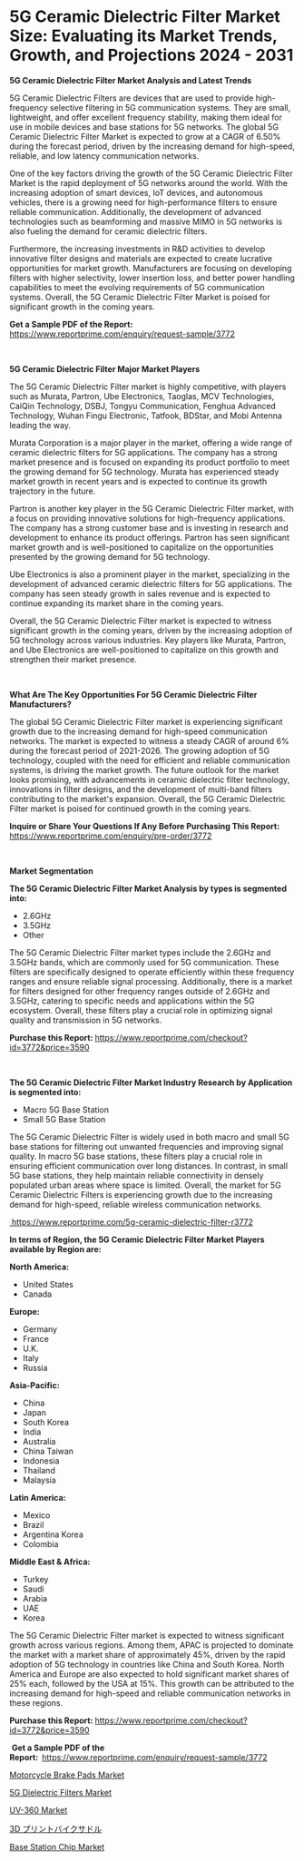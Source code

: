 <p><h1>5G Ceramic Dielectric Filter Market Size: Evaluating its Market Trends, Growth, and Projections 2024 - 2031</h1></p><p><strong>5G Ceramic Dielectric Filter Market Analysis and Latest Trends</strong></p>
<p><p>5G Ceramic Dielectric Filters are devices that are used to provide high-frequency selective filtering in 5G communication systems. They are small, lightweight, and offer excellent frequency stability, making them ideal for use in mobile devices and base stations for 5G networks. The global 5G Ceramic Dielectric Filter Market is expected to grow at a CAGR of 6.50% during the forecast period, driven by the increasing demand for high-speed, reliable, and low latency communication networks.</p><p>One of the key factors driving the growth of the 5G Ceramic Dielectric Filter Market is the rapid deployment of 5G networks around the world. With the increasing adoption of smart devices, IoT devices, and autonomous vehicles, there is a growing need for high-performance filters to ensure reliable communication. Additionally, the development of advanced technologies such as beamforming and massive MIMO in 5G networks is also fueling the demand for ceramic dielectric filters.</p><p>Furthermore, the increasing investments in R&D activities to develop innovative filter designs and materials are expected to create lucrative opportunities for market growth. Manufacturers are focusing on developing filters with higher selectivity, lower insertion loss, and better power handling capabilities to meet the evolving requirements of 5G communication systems. Overall, the 5G Ceramic Dielectric Filter Market is poised for significant growth in the coming years.</p></p>
<p><strong>Get a Sample PDF of the Report:&nbsp;</strong> <a href="https://www.reportprime.com/enquiry/request-sample/3772">https://www.reportprime.com/enquiry/request-sample/3772</a></p>
<p>&nbsp;</p>
<p><strong>5G Ceramic Dielectric Filter Major Market Players</strong></p>
<p><p>The 5G Ceramic Dielectric Filter market is highly competitive, with players such as Murata, Partron, Ube Electronics, Taoglas, MCV Technologies, CaiQin Technology, DSBJ, Tongyu Communication, Fenghua Advanced Technology, Wuhan Fingu Electronic, Tatfook, BDStar, and Mobi Antenna leading the way.</p><p>Murata Corporation is a major player in the market, offering a wide range of ceramic dielectric filters for 5G applications. The company has a strong market presence and is focused on expanding its product portfolio to meet the growing demand for 5G technology. Murata has experienced steady market growth in recent years and is expected to continue its growth trajectory in the future.</p><p>Partron is another key player in the 5G Ceramic Dielectric Filter market, with a focus on providing innovative solutions for high-frequency applications. The company has a strong customer base and is investing in research and development to enhance its product offerings. Partron has seen significant market growth and is well-positioned to capitalize on the opportunities presented by the growing demand for 5G technology.</p><p>Ube Electronics is also a prominent player in the market, specializing in the development of advanced ceramic dielectric filters for 5G applications. The company has seen steady growth in sales revenue and is expected to continue expanding its market share in the coming years.</p><p>Overall, the 5G Ceramic Dielectric Filter market is expected to witness significant growth in the coming years, driven by the increasing adoption of 5G technology across various industries. Key players like Murata, Partron, and Ube Electronics are well-positioned to capitalize on this growth and strengthen their market presence.</p></p>
<p>&nbsp;</p>
<p><strong>What Are The Key Opportunities For 5G Ceramic Dielectric Filter Manufacturers?</strong></p>
<p><p>The global 5G Ceramic Dielectric Filter market is experiencing significant growth due to the increasing demand for high-speed communication networks. The market is expected to witness a steady CAGR of around 6% during the forecast period of 2021-2026. The growing adoption of 5G technology, coupled with the need for efficient and reliable communication systems, is driving the market growth. The future outlook for the market looks promising, with advancements in ceramic dielectric filter technology, innovations in filter designs, and the development of multi-band filters contributing to the market's expansion. Overall, the 5G Ceramic Dielectric Filter market is poised for continued growth in the coming years.</p></p>
<p><strong>Inquire or Share Your Questions If Any Before Purchasing This Report:</strong> <a href="https://www.reportprime.com/enquiry/pre-order/3772">https://www.reportprime.com/enquiry/pre-order/3772</a></p>
<p>&nbsp;</p>
<p><strong>Market Segmentation</strong></p>
<p><strong>The 5G Ceramic Dielectric Filter Market Analysis by types is segmented into:</strong></p>
<p><ul><li>2.6GHz</li><li>3.5GHz</li><li>Other</li></ul></p>
<p><p>The 5G Ceramic Dielectric Filter market types include the 2.6GHz and 3.5GHz bands, which are commonly used for 5G communication. These filters are specifically designed to operate efficiently within these frequency ranges and ensure reliable signal processing. Additionally, there is a market for filters designed for other frequency ranges outside of 2.6GHz and 3.5GHz, catering to specific needs and applications within the 5G ecosystem. Overall, these filters play a crucial role in optimizing signal quality and transmission in 5G networks.</p></p>
<p><strong>Purchase this Report:&nbsp;</strong><a href="https://www.reportprime.com/checkout?id=3772&price=3590">https://www.reportprime.com/checkout?id=3772&price=3590</a></p>
<p>&nbsp;</p>
<p><strong>The 5G Ceramic Dielectric Filter Market Industry Research by Application is segmented into:</strong></p>
<p><ul><li>Macro 5G Base Station</li><li>Small 5G Base Station</li></ul></p>
<p><p>The 5G Ceramic Dielectric Filter is widely used in both macro and small 5G base stations for filtering out unwanted frequencies and improving signal quality. In macro 5G base stations, these filters play a crucial role in ensuring efficient communication over long distances. In contrast, in small 5G base stations, they help maintain reliable connectivity in densely populated urban areas where space is limited. Overall, the market for 5G Ceramic Dielectric Filters is experiencing growth due to the increasing demand for high-speed, reliable wireless communication networks.</p></p>
<p><a href="https://www.reportprime.com/5g-ceramic-dielectric-filter-r3772">&nbsp;https://www.reportprime.com/5g-ceramic-dielectric-filter-r3772</a></p>
<p><strong>In terms of Region, the 5G Ceramic Dielectric Filter Market Players available by Region are:</strong></p>
<p>
    <p> <strong> North America: </strong>
        <ul>
            <li>United States</li>
            <li>Canada</li>
        </ul>
        </p> 
    <p> <strong> Europe: </strong>
        <ul>
            <li>Germany</li>
            <li>France</li>
            <li>U.K.</li>
            <li>Italy</li>
            <li>Russia</li>
        </ul>
        </p> 
    <p> <strong> Asia-Pacific: </strong>
        <ul>
            <li>China</li>
            <li>Japan</li>
            <li>South Korea</li>
            <li>India</li>
            <li>Australia</li>
            <li>China Taiwan</li>
            <li>Indonesia</li>
            <li>Thailand</li>
            <li>Malaysia</li>
        </ul>
        </p> 
    <p> <strong> Latin America: </strong>
        <ul>
            <li>Mexico</li>
            <li>Brazil</li>
            <li>Argentina Korea</li>
            <li>Colombia</li>
        </ul>
        </p> 
    <p> <strong> Middle East & Africa: </strong>
        <ul>
            <li>Turkey</li>
            <li>Saudi</li>
            <li>Arabia</li>
            <li>UAE</li>
            <li>Korea</li>
        </ul>
    </p>
    </p>
<p><p>The 5G Ceramic Dielectric Filter market is expected to witness significant growth across various regions. Among them, APAC is projected to dominate the market with a market share of approximately 45%, driven by the rapid adoption of 5G technology in countries like China and South Korea. North America and Europe are also expected to hold significant market shares of 25% each, followed by the USA at 15%. This growth can be attributed to the increasing demand for high-speed and reliable communication networks in these regions.</p></p>
<p><strong>Purchase this Report: </strong><a href="https://www.reportprime.com/checkout?id=3772&price=3590">https://www.reportprime.com/checkout?id=3772&price=3590</a></p>
<p>&nbsp;<strong>Get a Sample PDF of the Report:&nbsp;&nbsp;</strong><a href="https://www.reportprime.com/enquiry/request-sample/3772">https://www.reportprime.com/enquiry/request-sample/3772</a></p>
<p><strong></strong></p>
<p><p><a href="https://www.linkedin.com/pulse/motorcycle-brake-pads-market-size-share-trends-analysis-report-wmane">Motorcycle Brake Pads Market</a></p><p><a href="https://github.com/Hunterico88/Market-Research-Report-List-1/blob/main/5g-dielectric-filters-market.md">5G Dielectric Filters Market</a></p><p><a href="https://medium.com/@stevenlane654/uv-360-market-size-market-segmentation-market-trends-and-growth-analysis-forecast-till-2031-23ba5a24966f">UV-360 Market</a></p><p><a href="https://medium.com/@raymanta28/%E3%82%B0%E3%83%AD%E3%83%BC%E3%83%90%E3%83%AB3d%E5%8D%B0%E5%88%B7%E8%87%AA%E8%BB%A2%E8%BB%8A%E3%82%B5%E3%83%89%E3%83%AB%E5%B8%82%E5%A0%B4-%E5%B8%82%E5%A0%B4%E3%82%B7%E3%82%A7%E3%82%A2-%E5%B8%82%E5%A0%B4%E5%8B%95%E5%90%91-%E3%81%8A%E3%82%88%E3%81%B3%E5%B0%86%E6%9D%A5%E3%81%AE%E6%88%90%E9%95%B7%E3%81%AE%E6%8E%A2%E7%A9%B6-274b893ad13c">3D プリントバイクサドル</a></p><p><a href="https://github.com/zolotuy145/Market-Research-Report-List-1/blob/main/base-station-chip-market.md">Base Station Chip Market</a></p></p>